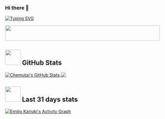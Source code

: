 ### Hi there 👋
[![Typing SVG](https://readme-typing-svg.herokuapp.com?color=%2336BCF7&lines=Flutter+Developer;Android%2C+Java+Developer;2%2B+years+of+experience+)](https://git.io/typing-svg)


<!--Github Stats-->
<div align=center>
   <a href="https://github.com/emilio-kariuki">
   <img height=50 width=100% src="https://raw.githubusercontent.com/Semilio-kariuki/emilio-kariuki/ouput/divider.gif">
   </a>
</div>

## <img src="https://media.giphy.com/media/VgCDAzcKvsR6OM0uWg/giphy.gif" width="50"> GitHub Stats

<a href="https://github.com/emilio-kariuki/emilio-kariuki">
  <img align="center" src="https://github-readme-stats.vercel.app/api?username=emilio-kariuki&show_icons=true&line_height=27&count_private=true&title_color=36BCF7&text_color=c9cacc&icon_color=36BCF7&bg_color=1d1f21" alt="Chemutai's GitHub Stats" />
</a>

<a href="https://github.com/emilio-kariuki/emilio-kariuki">
  <img align="center" src="https://github-readme-stats.vercel.app/api/top-langs/?username=emilio-kariuki&hide=java,html,Makefile,tex&title_color=36BCF7&text_color=c9cacc&icon_color=00FFFF&bg_color=1d1f21&langs_count=4" />
</a>

<!-- Commit Graph-->

## <img src="https://media.giphy.com/media/12oufCB0MyZ1Go/giphy.gif" width="50"> Last 31 days stats

<a href="https://github.com/ashutosh00710/github-readme-activity-graph"><img alt="Emilio Kariuki's Activity Graph" src="https://activity-graph.herokuapp.com/graph?username=emilio-kariuki&bg_color=1F222E&color=36BCF7&line=00FFFF&point=FFFFFF&hide_border=true" /></a>


